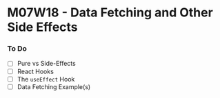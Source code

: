 # M07W18 - Data Fetching and Other Side Effects

### To Do

- [ ] Pure vs Side-Effects
- [ ] React Hooks
- [ ] The `useEffect` Hook
- [ ] Data Fetching Example(s)
